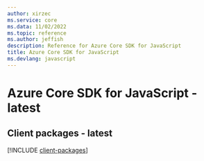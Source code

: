 ```yaml
---
author: xirzec
ms.service: core
ms.data: 11/02/2022
ms.topic: reference
ms.author: jeffish
description: Reference for Azure Core SDK for JavaScript
title: Azure Core SDK for JavaScript
ms.devlang: javascript
---
```

# Azure Core SDK for JavaScript - latest

## Client packages - latest
[!INCLUDE [client-packages](core-client-index.md)]